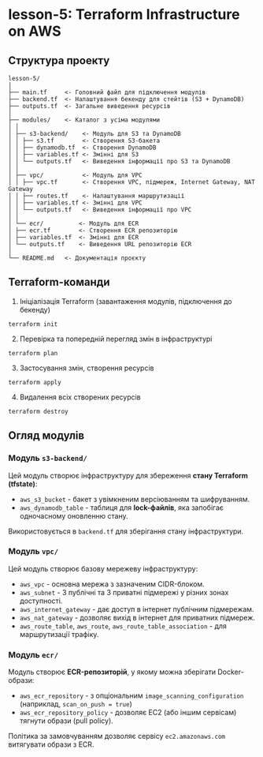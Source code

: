 # lesson-5: Terraform Infrastructure on AWS

## Структура проекту

```
lesson-5/
│
├── main.tf     <- Головний файл для підключення модулів
├── backend.tf  <- Налаштування бекенду для стейтів (S3 + DynamoDB)
├── outputs.tf  <- Загальне виведення ресурсів
│
├── modules/    <- Каталог з усіма модулями
│ │
│ ├── s3-backend/    <- Модуль для S3 та DynamoDB
│ │ ├── s3.tf        <- Створення S3-бакета
│ │ ├── dynamodb.tf  <- Створення DynamoDB
│ │ ├── variables.tf <- Змінні для S3
│ │ └── outputs.tf   <- Виведення інформації про S3 та DynamoDB
│ │
│ ├── vpc/           <- Модуль для VPC
│ │ ├── vpc.tf       <- Створення VPC, підмереж, Internet Gateway, NAT Gateway
│ │ ├── routes.tf    <- Налаштування маршрутизації
│ │ ├── variables.tf <- Змінні для VPC
│ │ └── outputs.tf   <- Виведення інформації про VPC
│ │
│ └── ecr/          <- Модуль для ECR
│ ├── ecr.tf        <- Створення ECR репозиторію
│ ├── variables.tf  <- Змінні для ECR
│ └── outputs.tf    <- Виведення URL репозиторію ECR
│
└── README.md   <- Документація проєкту
```

## Terraform-команди

1. Ініціалізація Terraform (завантаження модулів, підключення до бекенду)

```
terraform init
```

2. Перевірка та попередній перегляд змін в інфраструктурі

```
terraform plan
```

3. Застосування змін, створення ресурсів

```
terraform apply
```

4. Видалення всіх створених ресурсів

```
terraform destroy
```

## Огляд модулів

### Модуль `s3-backend/`

Цей модуль створює інфраструктуру для збереження **стану Terraform (tfstate)**:

- `aws_s3_bucket` - бакет з увімкненим версіюванням та шифруванням.
- `aws_dynamodb_table` - таблиця для **lock-файлів**, яка запобігає одночасному оновленню стану.

Використовується в `backend.tf` для зберігання стану інфраструктури.

### Модуль `vpc/`

Цей модуль створює базову мережеву інфраструктуру:

- `aws_vpc` - основна мережа з зазначеним CIDR-блоком.
- `aws_subnet` - 3 публічні та 3 приватні підмережі у різних зонах доступності.
- `aws_internet_gateway` - дає доступ в інтернет публічним підмережам.
- `aws_nat_gateway` - дозволяє вихід в інтернет для приватних підмереж.
- `aws_route_table`, `aws_route`, `aws_route_table_association` - для маршрутизації трафіку.

### Модуль `ecr/`

Модуль створює **ECR-репозиторій**, у якому можна зберігати Docker-образи:

- `aws_ecr_repository` - з опціональним `image_scanning_configuration` (наприклад, `scan_on_push = true`)
- `aws_ecr_repository_policy` - дозволяє EC2 (або іншим сервісам) тягнути образи (pull policy).

Політика за замовчуванням дозволяє сервісу `ec2.amazonaws.com` витягувати образи з ECR.
